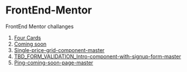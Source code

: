 # FrontEnd-Mentor
FrontEnd Mentor challanges

1. <a href="https://tspinjac.github.io/FrontEnd-Mentor/1_Cards/index.html">Four Cards</a>
2. <a href="https://tspinjac.github.io/FrontEnd-Mentor/2_Coming_soon_email/index.html">Coming soon</a>
3. <a href="https://tspinjac.github.io/FrontEnd-Mentor/3_single-price-grid-component-master/index.html">Single-price-grid-component-master</a>
4. <a href="https://tspinjac.github.io/FrontEnd-Mentor/4_intro-component-with-signup-form-master/index.html">TBD_FORM_VALIDATION_Intro-component-with-signup-form-master</a>
5. <a href="https://tspinjac.github.io/FrontEnd-Mentor/5_ping-coming-soon-page-master/index.html">Ping-coming-soon-page-master</a>

